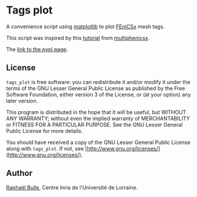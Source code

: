 # Tags plot

A convenience script using [matplotlib](https://matplotlib.org/) to plot [FEniCSx](https://fenicsproject.org/) mesh tags.

This script was inspired by this [tutorial](https://github.com/multiphenics/multiphenicsx/blob/main/tutorials/07_understanding_restrictions/tutorial_understanding_restrictions.ipynb) from [multiphenicsx](https://multiphenics.github.io/).

The [link to the pypi page](https://pypi.org/project/tags-plot/0.0.1/).

## License

`tags_plot` is free software: you can redistribute it and/or modify it under the terms of the GNU Lesser General Public License as published by the Free Software Foundation, either version 3 of the License, or (at your option) any later version.

This program is distributed in the hope that it will be useful, but WITHOUT ANY WARRANTY; without even the implied warranty of MERCHANTABILITY or FITNESS FOR A PARTICULAR PURPOSE. See the GNU Lesser General Public License for more details.

You should have received a copy of the GNU Lesser General Public License along with `tags_plot`. If not, see [http://www.gnu.org/licenses/](http://www.gnu.org/licenses/).

## Author

[Raphaël Bulle](https://rbulle.github.io/), Centre Inria de l'Université de Lorraine.